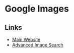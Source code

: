 # Google Images

## Links

- [Main Website](https://images.google.com)
- [Advanced Image Search](https://google.com/advanced_image_search?hl=en&fg=1)
